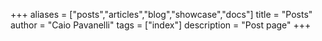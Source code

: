 +++
aliases = ["posts","articles","blog","showcase","docs"]
title = "Posts"
author = "Caio Pavanelli"
tags = ["index"]
description = "Post page"
+++